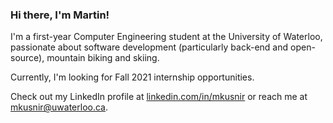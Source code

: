 ### Hi there, I'm Martin!

I'm a first-year Computer Engineering student at the University of Waterloo, passionate about software development (particularly back-end and open-source), mountain biking and skiing.

Currently, I'm looking for Fall 2021 internship opportunities.

Check out my LinkedIn profile at [linkedin.com/in/mkusnir](https://www.linkedin.com/in/mkusnir) or reach me at [mkusnir@uwaterloo.ca](mailto:mkusnir@uwaterloo.ca).

<!--
**mkusnir/mkusnir** is a ✨ _special_ ✨ repository because its `README.md` (this file) appears on your GitHub profile.

Here are some ideas to get you started:

- 🔭 I’m currently working on ...
- 🌱 I’m currently learning ...
- 👯 I’m looking to collaborate on ...
- 🤔 I’m looking for help with ...
- 💬 Ask me about ...
- 📫 How to reach me: ...
- 😄 Pronouns: ...
- ⚡ Fun fact: ...
-->
